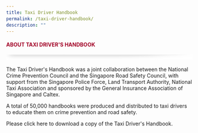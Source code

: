 ```yaml
---
title: Taxi Driver Handbook
permalink: /taxi-driver-handbook/
description: ""
---
```

#### <font style="color:#a20427;">ABOUT TAXI DRIVER'S HANDBOOK</font>

![](/images/About/header-border.png)

The Taxi Driver's Handbook was a joint collaboration between the National Crime Prevention Council and the Singapore Road Safety Council, with support from the Singapore Police Force, Land Transport Authority, National Taxi Association and sponsored by the General Insurance Association of Singapore and Caltex.

A total of 50,000 handbooks were produced and distributed to taxi drivers to educate them on crime prevention and road safety.

Please click here to download a copy of the Taxi Driver's Handbook.

